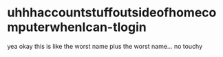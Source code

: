 # uhhhaccountstuffoutsideofhomecomputerwhenIcan-tlogin

yea okay this is like the worst name plus the worst name... no touchy
